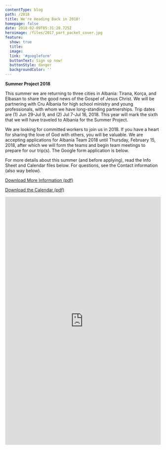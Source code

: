 ```yaml
---
contentType: blog
path: /2018
title: We're Heading Back in 2018!
homepage: false
date: 2018-02-09T05:31:28.725Z
heroimage: /files/2017_part_packet_cover.jpg
feature:
  show: true
  title:
  image:
  link: '#googleform'
  buttonText: Sign up now!
  buttonStyle: danger
  backgroundColor: ''
---
```

**Summer Project 2018**

This summer we are returning to three cities in Albania: Tirana, Korça, and Elbasan to share the good news of the Gospel of Jesus Christ. We will be partnering with Cru Albania for high school ministry and young professionals, with whom we have long-standing partnerships. Trip dates are (1) Jun 29-Jul 9, and (2) Jul 7-Jul 16, 2018. This year will mark the sixth that we will have traveled to Albania for the Summer Project.

We are looking for committed workers to join us in 2018. If you have a heart for sharing the love of God with others, you will be valuable. We are accepting applications for Albania Team 2018 until Thursday, February 15, 2018, after which we will form the teams and begin team meetings to prepare for our trip(s). The Google form application is below.

For more details about this summer (and before applying), read the Info Sheet and Calendar files below. For questions, see the Contact information (also way below).

[Download More Information (pdf)](/files/Albania-2018-Info-Sheet.pdf)

[Download the Calendar (pdf)](/files/Albania-2018-Info-Session-Calendar.pdf)

<iframe id='googleform'
  src="https://docs.google.com/forms/d/e/1FAIpQLSfkkQtTFXRUMdBEsYSsR0JAlfzZDznAjryQtwwcCZhf3BO2mQ/viewform?embedded=true" width="100%" height="800" frameborder="0" marginheight="0" marginwidth="0">Loading...</iframe>
